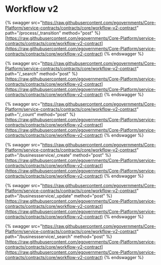 # Workflow v2

{% swagger src="https://raw.githubusercontent.com/egovernments/Core-Platform/service-contracts/contracts/core/workflow-v2-contract" path="/process/_transition" method="post" %}
[https://raw.githubusercontent.com/egovernments/Core-Platform/service-contracts/contracts/core/workflow-v2-contract](https://raw.githubusercontent.com/egovernments/Core-Platform/service-contracts/contracts/core/workflow-v2-contract)
{% endswagger %}

{% swagger src="https://raw.githubusercontent.com/egovernments/Core-Platform/service-contracts/contracts/core/workflow-v2-contract" path="/_search" method="post" %}
[https://raw.githubusercontent.com/egovernments/Core-Platform/service-contracts/contracts/core/workflow-v2-contract](https://raw.githubusercontent.com/egovernments/Core-Platform/service-contracts/contracts/core/workflow-v2-contract)
{% endswagger %}

{% swagger src="https://raw.githubusercontent.com/egovernments/Core-Platform/service-contracts/contracts/core/workflow-v2-contract" path="/_count" method="post" %}
[https://raw.githubusercontent.com/egovernments/Core-Platform/service-contracts/contracts/core/workflow-v2-contract](https://raw.githubusercontent.com/egovernments/Core-Platform/service-contracts/contracts/core/workflow-v2-contract)
{% endswagger %}

{% swagger src="https://raw.githubusercontent.com/egovernments/Core-Platform/service-contracts/contracts/core/workflow-v2-contract" path="/businessservice/_create" method="post" %}
[https://raw.githubusercontent.com/egovernments/Core-Platform/service-contracts/contracts/core/workflow-v2-contract](https://raw.githubusercontent.com/egovernments/Core-Platform/service-contracts/contracts/core/workflow-v2-contract)
{% endswagger %}

{% swagger src="https://raw.githubusercontent.com/egovernments/Core-Platform/service-contracts/contracts/core/workflow-v2-contract" path="/businessservice/_update" method="post" %}
[https://raw.githubusercontent.com/egovernments/Core-Platform/service-contracts/contracts/core/workflow-v2-contract](https://raw.githubusercontent.com/egovernments/Core-Platform/service-contracts/contracts/core/workflow-v2-contract)
{% endswagger %}

{% swagger src="https://raw.githubusercontent.com/egovernments/Core-Platform/service-contracts/contracts/core/workflow-v2-contract" path="/businessservice/_search" method="post" %}
[https://raw.githubusercontent.com/egovernments/Core-Platform/service-contracts/contracts/core/workflow-v2-contract](https://raw.githubusercontent.com/egovernments/Core-Platform/service-contracts/contracts/core/workflow-v2-contract)
{% endswagger %}
